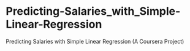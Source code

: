 # Predicting-Salaries_with_Simple-Linear-Regression
Predicting Salaries with Simple Linear Regression (A Coursera Project)
